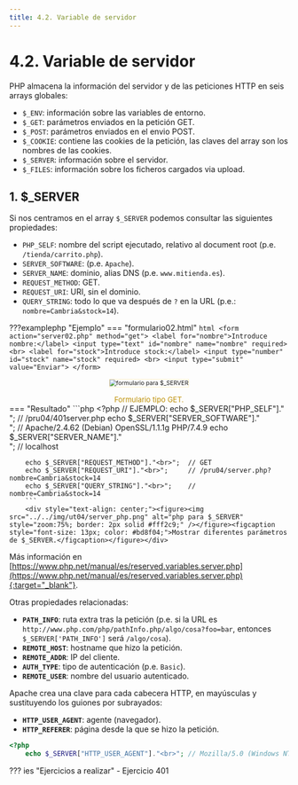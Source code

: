 ```yaml
---
title: 4.2. Variable de servidor
---
```

# 4.2. Variable de servidor

PHP almacena la información del servidor y de las peticiones HTTP en seis arrays globales:

- `$_ENV`: información sobre las variables de entorno.
- `$_GET`: parámetros enviados en la petición GET.
- `$_POST`: parámetros enviados en el envio POST.
- `$_COOKIE`: contiene las cookies de la petición, las claves del array son los nombres de las cookies.
- `$_SERVER`: información sobre el servidor.
- `$_FILES`: información sobre los ficheros cargados via upload.

## 1. $_SERVER

Si nos centramos en el array `$_SERVER` podemos consultar las siguientes propiedades:

- `PHP_SELF`: nombre del script ejecutado, relativo al document root (p.e. `/tienda/carrito.php`).
- `SERVER_SOFTWARE`: (p.e. `Apache`).
- `SERVER_NAME`: dominio, alias DNS (p.e. `www.mitienda.es`).
- `REQUEST_METHOD`: GET.
- `REQUEST_URI`: URI, sin el dominio.
- `QUERY_STRING`: todo lo que va después de `?` en la URL (p.e.: `nombre=Cambria&stock=14`).

???examplephp "Ejemplo"
    === "formulario02.html"
        ```html
            <form action="server02.php" method="get">
            <label for="nombre">Introduce nombre:</label>
            <input type="text" id="nombre" name="nombre" required>
            <br>
            <label for="stock">Introduce stock:</label>
            <input type="number" id="stock" name="stock" required>
            <br>
            <input type="submit" value="Enviar">
        </form>
        ```
        <div style="text-align: center;"><figure><img src="../../img/ut04/server_form.png" alt="formulario para $_SERVER" style="zoom:75%; border: 2px solid #fff2c9;" /></figure><figcaption style="font-size: 13px; color: #bd8f04;">Formulario tipo GET.</figcaption></figure></div>
    === "Resultado"
        ```php
        <?php
        // EJEMPLO:
        echo $_SERVER["PHP_SELF"]."<br>";        // /pru04/401server.php
        echo $_SERVER["SERVER_SOFTWARE"]."<br>"; // Apache/2.4.62 (Debian) OpenSSL/1.1.1g PHP/7.4.9
        echo $_SERVER["SERVER_NAME"]."<br>";     // localhost

        echo $_SERVER["REQUEST_METHOD"]."<br>";  // GET
        echo $_SERVER["REQUEST_URI"]."<br>";     // /pru04/server.php?nombre=Cambria&stock=14
        echo $_SERVER["QUERY_STRING"]."<br>";    // nombre=Cambria&stock=14
        ```
        <div style="text-align: center;"><figure><img src="../../img/ut04/server_php.png" alt="php para $_SERVER" style="zoom:75%; border: 2px solid #fff2c9;" /></figure><figcaption style="font-size: 13px; color: #bd8f04;">Mostrar diferentes parámetros de $_SERVER.</figcaption></figure></div>



Más información en [https://www.php.net/manual/es/reserved.variables.server.php](https://www.php.net/manual/es/reserved.variables.server.php){:target="_blank"}.

Otras propiedades relacionadas:

- **`PATH_INFO`**: ruta extra tras la petición (p.e. si la URL es `http://www.php.com/php/pathInfo.php/algo/cosa?foo=bar`, entonces  `$_SERVER['PATH_INFO']`  será `/algo/cosa`).
- **`REMOTE_HOST`**: hostname que hizo la petición.
- **`REMOTE_ADDR`**: IP del cliente.
- **`AUTH_TYPE`**: tipo de autenticación (p.e. `Basic`).
- **`REMOTE_USER`**: nombre del usuario autenticado.

Apache crea una clave para cada cabecera HTTP, en mayúsculas y sustituyendo los guiones por subrayados:

- **`HTTP_USER_AGENT`**: agente (navegador).
- **`HTTP_REFERER`**: página desde la que se hizo la petición.

```php
<?php
    echo $_SERVER["HTTP_USER_AGENT"]."<br>"; // Mozilla/5.0 (Windows NT 10.0; Win64; x64) AppleWebKit/537.36 (KHTML, like Gecko) Chrome/87.0.4280.88 Safari/537.36
```

??? ies "Ejercicios a realizar"
	- Ejercicio 401